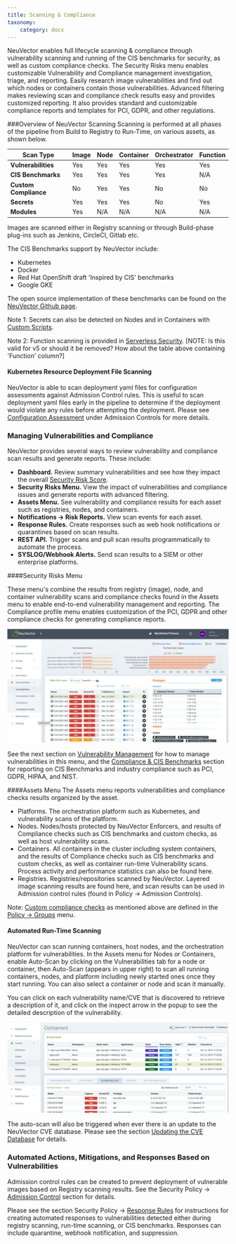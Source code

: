 ```yaml
---
title: Scanning & Compliance
taxonomy:
    category: docs
---
```


NeuVector enables full lifecycle scanning & compliance through vulnerability scanning and running of the CIS benchmarks for security, as well as custom compliance checks. The Security Risks menu enables customizable Vulnerability and Compliance management investigation, triage, and reporting. Easily research image vulnerabilities and find out which nodes or containers contain those vulnerabilities. Advanced filtering makes reviewing scan and compliance check results easy and provides customized reporting. It also provides standard and customizable compliance reports and templates for PCI, GDPR, and other regulations.

###Overview of NeuVector Scanning
Scanning is performed at all phases of the pipeline from Build to Registry to Run-Time, on various assets, as shown below.


| **Scan Type**        | Image   | Node  | Container | Orchestrator | Function |
| -------------------- | ------  | ----- | --------- | ------------ | -------- |
| **Vulnerabilities**  |   Yes   |  Yes  |    Yes    |     Yes      |   Yes    |
| **CIS Benchmarks**   |   Yes   |  Yes  |    Yes    |     Yes      |   N/A    |
| **Custom Compliance**|   No    |  Yes  |    Yes    |     No       |   No     |
| **Secrets**          |   Yes   |  Yes  |    Yes    |     No       |   Yes    |
| **Modules**          |   Yes   |  N/A  |    N/A    |     N/A      |   N/A    |

Images are scanned either in Registry scanning or through Build-phase plug-ins such as Jenkins, CircleCI, Gitlab etc.

The CIS Benchmarks support by NeuVector include:
+ Kubernetes
+ Docker
+ Red Hat OpenShift draft 'Inspired by CIS' benchmarks
+ Google GKE

The open source implementation of these benchmarks can be found on the [NeuVector Github page](https://github.com/neuvector).

Note 1: Secrets can also be detected on Nodes and in Containers with [Custom Scripts](/policy/customcompliance).

Note 2: Function scanning is provided in [Serverless Security](/serverless). [NOTE: Is this valid for v5 or should it be removed? How about the table above containing 'Function' column?]

#### Kubernetes Resource Deployment File Scanning
NeuVector is able to scan deployment yaml files for configuration assessments against Admission Control rules. This is useful to scan deployment yaml files early in the pipeline to determine if the deployment would violate any rules before attempting the deployment. Please see [Configuration Assessment](/policy/admission/assessment) under Admission Controls for more details.

### Managing Vulnerabilities and Compliance

NeuVector provides several ways to review vulnerability and compliance scan results and generate reports. These include:

+ **Dashboard.** Review summary vulnerabilities and see how they impact the overall [Security Risk Score](/navigation/improve_score).
+ **Security Risks Menu.** View the impact of vulnerabilities and compliance issues and generate reports with advanced filtering.
+ **Assets Menu.** See vulnerability and compliance results for each asset such as registries, nodes, and containers.
+ **Notifications -> Risk Reports.** View scan events for each asset. 
+ **Response Rules.** Create responses such as web hook notifications or quarantines based on scan results.
+ **REST API.** Trigger scans and pull scan results programmatically to automate the process.
+ **SYSLOG/Webhook Alerts.** Send scan results to a SIEM or other enterprise platforms.

####Security Risks Menu

These menu's combine the results from registry (image), node, and container vulnerability scans and compliance checks found in the Assets menu to enable end-to-end vulnerability management and reporting. The Compliance profile menu enables customization of the PCI, GDPR and other compliance checks for generating compliance reports.

![SecurityRisks](vulnerabilities_4_4.png)

See the next section on [Vulnerability Management](/scanning/scanning/vulnerabilities) for how to manage vulnerabilities in this menu, and the [Compliance & CIS Benchmarks](/scanning/scanning/compliance) section for reporting on CIS Benchmarks and industry compliance such as PCI, GDPR, HIPAA, and NIST.


####Assets Menu
The Assets menu reports vulnerabilities and compliance checks results organized by the asset.
+ Platforms. The orchestration platform such as Kubernetes, and vulnerability scans of the platform.
+ Nodes. Nodes/hosts protected by NeuVector Enforcers, and results of Compliance checks such as CIS benchmarks and custom checks, as well as host vulnerability scans.
+ Containers. All containers in the cluster including system containers, and the results of Compliance checks such as CIS benchmarks and custom checks, as well as container run-time Vulnerability scans. Process activity and performance statistics can also be found here.
+ Registries. Registries/repositories scanned by NeuVector. Layered image scanning results are found here, and scan results can be used in Admission control rules (found in Policy -> Admission Controls).

Note: [Custom compliance checks](/policy/customcompliance) as mentioned above are defined in the [Policy -> Groups](/policy/groups) menu.


#### Automated Run-Time Scanning
NeuVector can scan running containers, host nodes, and the orchestration platform for vulnerabilities. In the Assets menu for Nodes or Containers, enable Auto-Scan by clicking on the Vulnerabilities tab for a node or container, then Auto-Scan (appears in upper right) to scan all running containers, nodes, and platform including newly started ones once they start running. You can also select a container or node and scan it manually.

You can click on each vulnerability name/CVE that is discovered to retrieve a description of it, and click on the inspect arrow in the popup to see the detailed description of the vulnerability.

![Vulnerabilities](Vuln1.png)

The auto-scan will also be triggered when ever there is an update to the NeuVector CVE database. Please see the section [Updating the CVE Database](/scanning/updating) for details.

### Automated Actions, Mitigations, and Responses Based on Vulnerabilities
Admission control rules can be created to prevent deployment of vulnerable images based on Registry scanning results. See the Security Policy -> [Admission Control](/policy/admission) section for details.

Please see the section Security Policy -> [Response Rules](/policy/responserules) for instructions for creating automated responses to vulnerabilities detected either during registry scanning, run-time scanning, or CIS benchmarks. Responses can include quarantine, webhook notification, and suppression.
